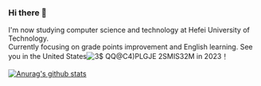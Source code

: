 ### Hi there 👋

<!--
**Fultz200/Fultz200** is a ✨ _special_ ✨ repository because its `README.md` (this file) appears on your GitHub profile.

Here are some ideas to get you started:

- 🔭 I’m currently working on ...
- 🌱 I’m currently learning ...
- 👯 I’m looking to collaborate on ...
- 🤔 I’m looking for help with ...
- 💬 Ask me about ...
- 📫 How to reach me: ...
- 😄 Pronouns: ...
- ⚡ Fun fact: ...
-->
I'm now studying computer science and technology at Hefei University of Technology.  
Currently focusing on grade points improvement and English learning. See you in the United States![3$ QQ@C4)PLGJE 2SMIS32M](https://user-images.githubusercontent.com/59692712/123756960-0b674500-d8f0-11eb-84db-91cd3451f4b3.png) in 2023！
<br><br>[![Anurag's github stats](https://github-readme-stats.vercel.app/api?username=Fultz200)](https://github.com/anuraghazra/github-readme-stats)
